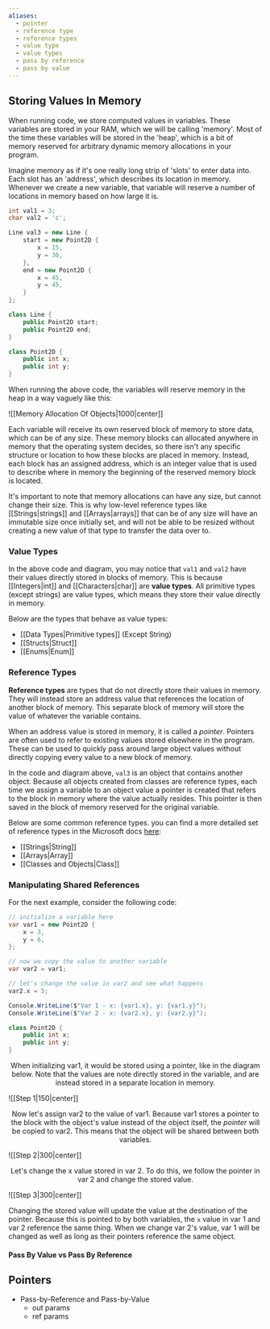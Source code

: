 ```yaml
---
aliases:
  - pointer
  - reference type
  - reference types
  - value type
  - value types
  - pass by reference
  - pass by value
---
```

## Storing Values In Memory

When running code, we store computed values in variables. These variables are stored in your RAM, which we will be calling 'memory'. Most of the time these variables will be stored in the 'heap', which is a bit of memory reserved for arbitrary dynamic memory allocations in your program.

Imagine memory as if it's one really long strip of 'slots' to enter data into. Each slot has an 'address', which describes its location in memory. Whenever we create a new variable, that variable will reserve a number of locations in memory based on how large it is. 

```cs
int val1 = 3;
char val2 = 'c';

Line val3 = new Line {
	start = new Point2D {
		x = 15,
		y = 30,
	},
	end = new Point2D {
		x = 45,
		y = 45,
	}
};

class Line {
	public Point2D start;
	public Point2D end;
}

class Point2D {
	public int x;
	public int y;
}
```

When running the above code, the variables will reserve memory in the heap in a way vaguely like this:

![[Memory Allocation Of Objects|1000|center]]

Each variable will receive its own reserved block of memory to store data, which can be of any size. These memory blocks can allocated anywhere in memory that the operating system decides, so there isn't any specific structure or location to how these blocks are placed in memory. Instead, each block has an assigned address, which is an integer value that is used to describe where in memory the beginning of the reserved memory block is located. 

It's important to note that memory allocations can have any size, but cannot change their size. This is why low-level reference types like [[Strings|strings]] and [[Arrays|arrays]] that can be of any size will have an immutable size once initially set, and will not be able to be resized without creating a new value of that type to transfer the data over to.

### Value Types

In the above code and diagram, you may notice that `val1` and `val2` have their values directly stored in blocks of memory. This is because [[Integers|int]] and [[Characters|char]] are **value types**. All primitive types (except strings) are value types, which means they store their value directly in memory. 

Below are the types that behave as value types:
- [[Data Types|Primitive types]] (Except String)
- [[Structs|Struct]]
- [[Enums|Enum]]

### Reference Types
**Reference types** are types that do not directly store their values in memory. They will instead store an address value that references the location of another block of memory. This separate block of memory will store the value of whatever the variable contains.

When an address value is stored in memory, it is called a *pointer*. Pointers are often used to refer to existing values stored elsewhere in the program. These can be used to quickly pass around large object values without directly copying every value to a new block of memory.

In the code and diagram above, `val3` is an object that contains another object. Because all objects created from classes are reference types, each time we assign a variable to an object value a pointer is created that refers to the block in memory where the value actually resides. This pointer is then saved in the block of memory reserved for the original variable.

Below are some common reference types. you can find a more detailed set of reference types in the Microsoft docs [here](https://learn.microsoft.com/en-us/dotnet/csharp/language-reference/keywords/reference-types):
- [[Strings|String]]
- [[Arrays|Array]]
- [[Classes and Objects|Class]]

### Manipulating Shared References

For the next example, consider the following code:

```cs
// initialize a variable here
var var1 = new Point2D {
    x = 3,
    y = 6,
};

// now we copy the value to another variable
var var2 = var1;

// let's change the value in var2 and see what happens
var2.x = 5;

Console.WriteLine($"Var 1 - x: {var1.x}, y: {var1.y}");
Console.WriteLine($"Var 2 - x: {var2.x}, y: {var2.y}");

class Point2D {
    public int x;
    public int y;
}
```

<center>When initializing var1, it would be stored using a pointer, like in the diagram below. Note that the values are note directly stored in the variable, and are instead stored in a separate location in memory.</center>

![[Step 1|150|center]]

<center>Now let's assign var2 to the value of var1. Because var1 stores a pointer to the block with the object's value instead of the object itself, the <i>pointer</i> will be copied to var2. This means that the object will be shared between both variables.</center>

![[Step 2|300|center]]

<center>Let's change the x value stored in var 2. To do this, we follow the pointer in var 2 and change the stored value.</center>

![[Step 3|300|center]]

Changing the stored value will update the value at the destination of the pointer. Because this is pointed to by both variables, the `x` value in var 1 and var 2 reference the same thing. When we change var 2's value, var 1 will be changed as well as long as their pointers reference the same object.

#### Pass By Value vs Pass By Reference



## Pointers

- Pass-by-Reference and Pass-by-Value
	- out params
	- ref params